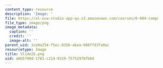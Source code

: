 ```yaml
---
content_type: resource
description: 'Image: '
file: https://ol-ocw-studio-app-qa.s3.amazonaws.com/courses/6-004-computation-structures-spring-2017/a6b5790d1f81c2149319f5752970fb6d_Slide25.png
file_type: image/png
image_metadata:
  caption: ''
  credit: ''
  image-alt: ''
parent_uid: 1ce0a254-f5ec-8356-abea-088ff937a0ac
resourcetype: Image
title: Slide25.png
uid: a6b5790d-1f81-c214-9319-f5752970fb6d
---
```

